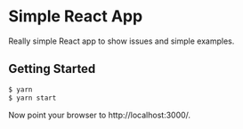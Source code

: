 Simple React App
================
Really simple React app to show issues and simple examples.

Getting Started
---------------
```bash
$ yarn
$ yarn start
```

Now point your browser to http://localhost:3000/.
